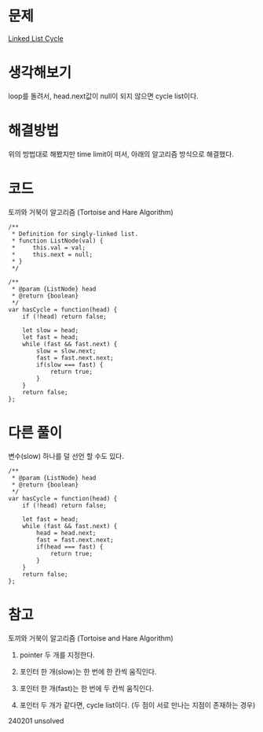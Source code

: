 # 문제

[Linked List Cycle](https://leetcode.com/problems/linked-list-cycle/)

# 생각해보기

loop를 돌려서, head.next값이 null이 되지 않으면 cycle list이다.

# 해결방법

위의 방법대로 해봤지만 time limit이 떠서, 아래의 알고리즘 방식으로 해결했다.

# 코드

토끼와 거북이 알고리즘 (Tortoise and Hare Algorithm)

```
/**
 * Definition for singly-linked list.
 * function ListNode(val) {
 *     this.val = val;
 *     this.next = null;
 * }
 */

/**
 * @param {ListNode} head
 * @return {boolean}
 */
var hasCycle = function(head) {
    if (!head) return false;

    let slow = head;
    let fast = head;
    while (fast && fast.next) {
        slow = slow.next;
        fast = fast.next.next;
        if(slow === fast) {
            return true;
        }
    }
    return false;
};
```

# 다른 풀이

변수(slow) 하나를 덜 선언 할 수도 있다.

```
/**
 * @param {ListNode} head
 * @return {boolean}
 */
var hasCycle = function(head) {
    if (!head) return false;

    let fast = head;
    while (fast && fast.next) {
        head = head.next;
        fast = fast.next.next;
        if(head === fast) {
            return true;
        }
    }
    return false;
};
```

# 참고

토끼와 거북이 알고리즘 (Tortoise and Hare Algorithm)

1. pointer 두 개를 지정한다.

2. 포인터 한 개(slow)는 한 번에 한 칸씩 움직인다.

3. 포인터 한 개(fast)는 한 번에 두 칸씩 움직인다.

4. 포인터 두 개가 같다면, cycle list이다. (두 점이 서로 만나는 지점이 존재하는 경우)

240201 unsolved
